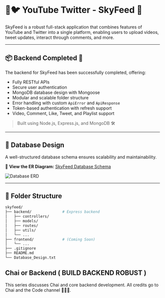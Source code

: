 # 🎥🐦 YouTube Twitter - SkyFeed 💖

SkyFeed is a robust full-stack application that combines features of YouTube and Twitter into a single platform, enabling users to upload videos, tweet updates, interact through comments, and more.

---

## 📦 Backend Completed 🚀

The backend for SkyFeed has been successfully completed, offering:
- Fully RESTful APIs
- Secure user authentication
- MongoDB database design with Mongoose
- Modular and scalable folder structure
- Error handling with custom `ApiError` and `ApiResponse`
- Token-based authentication with refresh support
- Video, Comment, Like, Tweet, and Playlist support

> Built using Node.js, Express.js, and MongoDB 🛠️

---

## 🧠 Database Design

A well-structured database schema ensures scalability and maintainability.

📌 **View the ER Diagram:**
[SkyFeed Database Schema](https://app.eraser.io/workspace/YtPqZ1VogxGy1jzIDkzj)

![Database ERD](./assets/skyfeed-erd.png) <!-- Add the image to your repo if needed -->

---

## 📁 Folder Structure

```bash
skyfeed/
├── backend/              # Express backend
│   ├── controllers/
│   ├── models/
│   ├── routes/
│   ├── utils/
│   └── ...
├── frontend/             # (Coming Soon)
│   └── ...
├── .gitignore
├── README.md
└── Database_Design.txt
```

## Chai or Backend ( BUILD BACKEND ROBUST )
This series discusses Chai and core backend development.
All credits go to Chai and the Code channel 🍾👩‍💻.  
